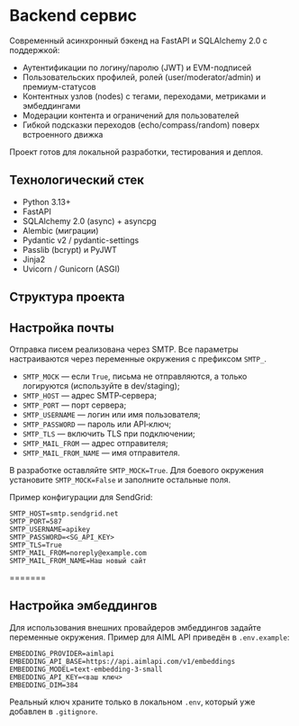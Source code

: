 # Backend сервис

Современный асинхронный бэкенд на FastAPI и SQLAlchemy 2.0 с поддержкой:
- Аутентификации по логину/паролю (JWT) и EVM-подписей
- Пользовательских профилей, ролей (user/moderator/admin) и премиум-статусов
- Контентных узлов (nodes) с тегами, переходами, метриками и эмбеддингами
- Модерации контента и ограничений для пользователей
- Гибкой подсказки переходов (echo/compass/random) поверх встроенного движка

Проект готов для локальной разработки, тестирования и деплоя.

## Технологический стек

- Python 3.13+
- FastAPI
- SQLAlchemy 2.0 (async) + asyncpg
- Alembic (миграции)
- Pydantic v2 / pydantic-settings
- Passlib (bcrypt) и PyJWT
- Jinja2
- Uvicorn / Gunicorn (ASGI)

## Структура проекта

## Настройка почты

Отправка писем реализована через SMTP. Все параметры настраиваются через переменные окружения с префиксом `SMTP_`.

- `SMTP_MOCK` — если `True`, письма не отправляются, а только логируются (используйте в dev/staging);
- `SMTP_HOST` — адрес SMTP‑сервера;
- `SMTP_PORT` — порт сервера;
- `SMTP_USERNAME` — логин или имя пользователя;
- `SMTP_PASSWORD` — пароль или API‑ключ;
- `SMTP_TLS` — включить TLS при подключении;
- `SMTP_MAIL_FROM` — адрес отправителя;
- `SMTP_MAIL_FROM_NAME` — имя отправителя.

В разработке оставляйте `SMTP_MOCK=True`. Для боевого окружения установите `SMTP_MOCK=False` и заполните остальные поля.

Пример конфигурации для SendGrid:

```
SMTP_HOST=smtp.sendgrid.net
SMTP_PORT=587
SMTP_USERNAME=apikey
SMTP_PASSWORD=<SG_API_KEY>
SMTP_TLS=True
SMTP_MAIL_FROM=noreply@example.com
SMTP_MAIL_FROM_NAME=Наш новый сайт
```
=======
## Настройка эмбеддингов

Для использования внешних провайдеров эмбеддингов задайте переменные окружения.
Пример для AIML API приведён в `.env.example`:

```
EMBEDDING_PROVIDER=aimlapi
EMBEDDING_API_BASE=https://api.aimlapi.com/v1/embeddings
EMBEDDING_MODEL=text-embedding-3-small
EMBEDDING_API_KEY=<ваш ключ>
EMBEDDING_DIM=384
```

Реальный ключ храните только в локальном `.env`, который уже добавлен в `.gitignore`.

